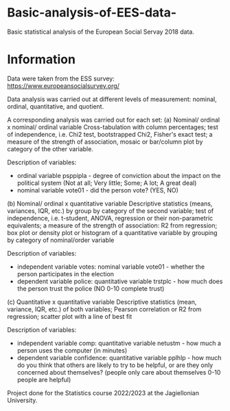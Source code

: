 # Basic-analysis-of-EES-data-
Basic statistical analysis of the European Social Servay 2018 data.

# Information
Data were taken from the ESS survey: https://www.europeansocialsurvey.org/

Data analysis was carried out at different levels of measurement: nominal, ordinal, quantitative, and quotient.

A corresponding analysis was carried out for each set:
(a) Nominal/ ordinal x nominal/ ordinal variable
Cross-tabulation with column percentages; test of independence, i.e. Chi2 test, bootstrapped Chi2, Fisher's exact test; a measure of the strength of association, mosaic or bar/column plot by category of the other variable.

Description of variables:
- ordinal variable psppipla - degree of conviction about the impact on the political system (Not at all; Very
little; Some; A lot; A great deal)
- nominal variable vote01 - did the person vote? (YES, NO)

(b) Nominal/ ordinal x quantitative variable
  Descriptive statistics (means, variances, IQR, etc.) by group by category of the second variable; test of independence, i.e. t-student, ANOVA, regression or their non-parametric equivalents; a measure of the strength of association: R2 from regression; box plot or density plot or histogram of a quantitative variable by grouping by category of nominal/order variable

Description of variables:
- independent variable votes: nominal variable vote01 - whether the person participates in the election
- dependent variable police: quantitative variable trstplc - how much does the person trust the police (NO 0-10 complete trust)
 
 (c) Quantitative x quantitative variable
Descriptive statistics (mean, variance, IQR, etc.) of both variables; Pearson correlation or R2 from regression; scatter plot with a line of best fit

Description of variables:
- independent variable comp: quantitative variable netustm - how much a person uses the computer (in minutes)
- dependent variable confidence: quantitative variable pplhlp - how much do you think that others are likely to try to be helpful, or are they only concerned about themselves? (people only care about themselves 0-10 people are helpful)

Project done for the Statistics course 2022/2023 at the Jagiellonian University.
